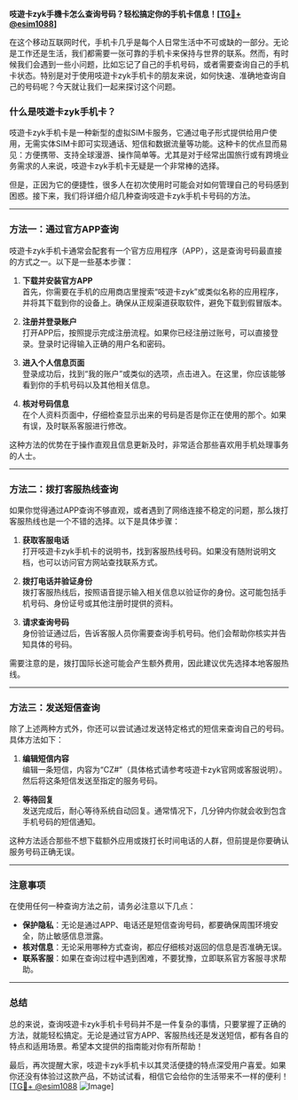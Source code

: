 **吱遊卡zyk手機卡怎么查询号码？轻松搞定你的手机卡信息！[[TG💪+ @esim1088](https://t.me/s/esim1088)]**

在这个移动互联网时代，手机卡几乎是每个人日常生活中不可或缺的一部分。无论是工作还是生活，我们都需要一张可靠的手机卡来保持与世界的联系。然而，有时候我们会遇到一些小问题，比如忘记了自己的手机号码，或者需要查询自己的手机卡状态。特别是对于使用吱遊卡zyk手机卡的朋友来说，如何快速、准确地查询自己的号码呢？今天就让我们一起来探讨这个问题。

### 什么是吱遊卡zyk手机卡？

吱遊卡zyk手机卡是一种新型的虚拟SIM卡服务，它通过电子形式提供给用户使用，无需实体SIM卡即可实现通话、短信和数据流量等功能。这种卡的优点显而易见：方便携带、支持全球漫游、操作简单等。尤其是对于经常出国旅行或有跨境业务需求的人来说，吱遊卡zyk手机卡无疑是一个非常棒的选择。

但是，正因为它的便捷性，很多人在初次使用时可能会对如何管理自己的号码感到困惑。接下来，我们将详细介绍几种查询吱遊卡zyk手机卡号码的方法。

---

### 方法一：通过官方APP查询

吱遊卡zyk手机卡通常会配套有一个官方应用程序（APP），这是查询号码最直接的方式之一。以下是一些基本步骤：

1. **下载并安装官方APP**  
   首先，你需要在手机的应用商店里搜索“吱遊卡zyk”或类似名称的应用程序，并将其下载到你的设备上。确保从正规渠道获取软件，避免下载到假冒版本。

2. **注册并登录账户**  
   打开APP后，按照提示完成注册流程。如果你已经注册过账号，可以直接登录。登录时记得输入正确的用户名和密码。

3. **进入个人信息页面**  
   登录成功后，找到“我的账户”或类似的选项，点击进入。在这里，你应该能够看到你的手机号码以及其他相关信息。

4. **核对号码信息**  
   在个人资料页面中，仔细检查显示出来的号码是否是你正在使用的那个。如果有误，及时联系客服进行修改。

这种方法的优势在于操作直观且信息更新及时，非常适合那些喜欢用手机处理事务的人士。

---

### 方法二：拨打客服热线查询

如果你觉得通过APP查询不够直观，或者遇到了网络连接不稳定的问题，那么拨打客服热线也是一个不错的选择。以下是具体步骤：

1. **获取客服电话**  
   打开吱遊卡zyk手机卡的说明书，找到客服热线号码。如果没有随附说明文档，也可以访问官方网站查找联系方式。

2. **拨打电话并验证身份**  
   拨打客服热线后，按照语音提示输入相关信息以验证你的身份。这可能包括手机号码、身份证号或其他注册时提供的资料。

3. **请求查询号码**  
   身份验证通过后，告诉客服人员你需要查询手机号码。他们会帮助你核实并告知具体的号码。

需要注意的是，拨打国际长途可能会产生额外费用，因此建议优先选择本地客服热线。

---

### 方法三：发送短信查询

除了上述两种方式外，你还可以尝试通过发送特定格式的短信来查询自己的号码。具体方法如下：

1. **编辑短信内容**  
   编辑一条短信，内容为“CZ#”（具体格式请参考吱遊卡zyk官网或客服说明）。然后将这条短信发送至指定的服务号码。

2. **等待回复**  
   发送完成后，耐心等待系统自动回复。通常情况下，几分钟内你就会收到包含手机号码的短信通知。

这种方法适合那些不想下载额外应用或拨打长时间电话的人群，但前提是你要确认服务号码正确无误。

---

### 注意事项

在使用任何一种查询方法之前，请务必注意以下几点：

- **保护隐私**：无论是通过APP、电话还是短信查询号码，都要确保周围环境安全，防止敏感信息泄露。
- **核对信息**：无论采用哪种方式查询，都应仔细核对返回的信息是否准确无误。
- **联系客服**：如果在查询过程中遇到困难，不要犹豫，立即联系官方客服寻求帮助。

---

### 总结

总的来说，查询吱遊卡zyk手机卡号码并不是一件复杂的事情，只要掌握了正确的方法，就能轻松搞定。无论是通过官方APP、客服热线还是发送短信，都有各自的特点和适用场景。希望本文提供的指南能对你有所帮助！

最后，再次提醒大家，吱遊卡zyk手机卡以其灵活便捷的特点深受用户喜爱。如果你还没有体验过这款产品，不妨试试看，相信它会给你的生活带来不一样的便利！[[TG💪+ @esim1088](https://t.me/s/esim1088) ![Image](https://i.postimg.cc/4NQfJmqS/Snipaste-2025-05-13-00-14-12.png)]